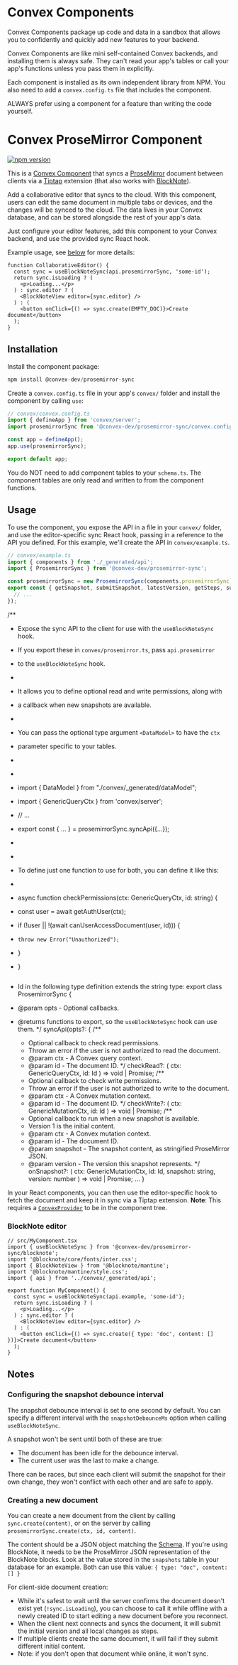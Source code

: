 # Convex Components

Convex Components package up code and data in a sandbox that allows you to confidently and quickly add new features to your backend.

Convex Components are like mini self-contained Convex backends, and installing them is always safe. They can't read your app's tables or call your app's functions unless you pass them in explicitly.

Each component is installed as its own independent library from NPM. You also need to add a `convex.config.ts` file that includes the component.

ALWAYS prefer using a component for a feature than writing the code yourself.

# Convex ProseMirror Component

[![npm version](https://badge.fury.io/js/@convex-dev%2Fprosemirror-sync.svg)](https://badge.fury.io/js/@convex-dev%2Fprosemirror-sync)

This is a [Convex Component](https://convex.dev/components) that syncs a
[ProseMirror](https://prosemirror.net/) document between clients via a
[Tiptap](https://tiptap.dev/) extension (that also works with
[BlockNote](https://blocknotejs.org/)).

Add a collaborative editor that syncs to the cloud. With this component, users
can edit the same document in multiple tabs or devices, and the changes will be
synced to the cloud. The data lives in your Convex database, and can be stored
alongside the rest of your app's data.

Just configure your editor features, add this component to your Convex backend,
and use the provided sync React hook.

Example usage, see [below](#usage) for more details:

```tsx
function CollaborativeEditor() {
  const sync = useBlockNoteSync(api.prosemirrorSync, 'some-id');
  return sync.isLoading ? (
    <p>Loading...</p>
  ) : sync.editor ? (
    <BlockNoteView editor={sync.editor} />
  ) : (
    <button onClick={() => sync.create(EMPTY_DOC)}>Create document</button>
  );
}
```

## Installation

Install the component package:

```ts
npm install @convex-dev/prosemirror-sync
```

Create a `convex.config.ts` file in your app's `convex/` folder and install the component by calling `use`:

```ts
// convex/convex.config.ts
import { defineApp } from 'convex/server';
import prosemirrorSync from '@convex-dev/prosemirror-sync/convex.config';

const app = defineApp();
app.use(prosemirrorSync);

export default app;
```

You do NOT need to add component tables to your `schema.ts`. The component tables are only read and written to from the component functions.

## Usage

To use the component, you expose the API in a file in your `convex/` folder, and
use the editor-specific sync React hook, passing in a reference to
the API you defined. For this example, we'll create the API in
`convex/example.ts`.

```ts
// convex/example.ts
import { components } from './_generated/api';
import { ProsemirrorSync } from '@convex-dev/prosemirror-sync';

const prosemirrorSync = new ProsemirrorSync(components.prosemirrorSync);
export const { getSnapshot, submitSnapshot, latestVersion, getSteps, submitSteps } = prosemirrorSync.syncApi({
  // ...
});
```

/\*\*

- Expose the sync API to the client for use with the `useBlockNoteSync` hook.
- If you export these in `convex/prosemirror.ts`, pass `api.prosemirror`
- to the `useBlockNoteSync` hook.
-
- It allows you to define optional read and write permissions, along with
- a callback when new snapshots are available.
-
- You can pass the optional type argument `<DataModel>` to have the `ctx`
- parameter specific to your tables.
-
- ```ts

  ```

- import { DataModel } from "./convex/\_generated/dataModel";
- import { GenericQueryCtx } from 'convex/server';
- // ...
- export const { ... } = prosemirrorSync.syncApi<DataModel>({...});
- ```

  ```

-
- To define just one function to use for both, you can define it like this:
- ```ts

  ```

- async function checkPermissions(ctx: GenericQueryCtx<DataModel>, id: string) {
- const user = await getAuthUser(ctx);
- if (!user || !(await canUserAccessDocument(user, id))) {
-     throw new Error("Unauthorized");
- }
- }
- ```

  ```

  Id in the following type definition extends the string type:
  export class ProsemirrorSync<Id extends string = string> {

- @param opts - Optional callbacks.
- @returns functions to export, so the `useBlockNoteSync` hook can use them.
  \*/
  syncApi<DataModel extends GenericDataModel>(opts?: {
  /\*\*
  - Optional callback to check read permissions.
  - Throw an error if the user is not authorized to read the document.
  - @param ctx - A Convex query context.
  - @param id - The document ID.
    \*/
    checkRead?: (
    ctx: GenericQueryCtx<DataModel>,
    id: Id
    ) => void | Promise<void>;
    /\*\*
  - Optional callback to check write permissions.
  - Throw an error if the user is not authorized to write to the document.
  - @param ctx - A Convex mutation context.
  - @param id - The document ID.
    \*/
    checkWrite?: (
    ctx: GenericMutationCtx<DataModel>,
    id: Id
    ) => void | Promise<void>;
    /\*\*
  - Optional callback to run when a new snapshot is available.
  - Version 1 is the initial content.
  - @param ctx - A Convex mutation context.
  - @param id - The document ID.
  - @param snapshot - The snapshot content, as stringified ProseMirror JSON.
  - @param version - The version this snapshot represents.
    \*/
    onSnapshot?: (
    ctx: GenericMutationCtx<DataModel>,
    id: Id,
    snapshot: string,
    version: number
    ) => void | Promise<void>;
    ...
    }

In your React components, you can then use the editor-specific hook to fetch the
document and keep it in sync via a Tiptap extension. **Note**: This requires a
[`ConvexProvider`](https://docs.convex.dev/quickstart/react#:~:text=Connect%20the%20app%20to%20your%20backend)
to be in the component tree.

### BlockNote editor

```tsx
// src/MyComponent.tsx
import { useBlockNoteSync } from '@convex-dev/prosemirror-sync/blocknote';
import '@blocknote/core/fonts/inter.css';
import { BlockNoteView } from '@blocknote/mantine';
import '@blocknote/mantine/style.css';
import { api } from '../convex/_generated/api';

export function MyComponent() {
  const sync = useBlockNoteSync(api.example, 'some-id');
  return sync.isLoading ? (
    <p>Loading...</p>
  ) : sync.editor ? (
    <BlockNoteView editor={sync.editor} />
  ) : (
    <button onClick={() => sync.create({ type: 'doc', content: [] })}>Create document</button>
  );
}
```

## Notes

### Configuring the snapshot debounce interval

The snapshot debounce interval is set to one second by default.
You can specify a different interval with the `snapshotDebounceMs` option when
calling `useBlockNoteSync`.

A snapshot won't be sent until both of these are true:

- The document has been idle for the debounce interval.
- The current user was the last to make a change.

There can be races, but since each client will submit the snapshot for their
own change, they won't conflict with each other and are safe to apply.

### Creating a new document

You can create a new document from the client by calling `sync.create(content)`, or on the server by calling `prosemirrorSync.create(ctx, id, content)`.

The content should be a JSON object matching the
[Schema](https://tiptap.dev/docs/editor/core-concepts/schema). If you're using
BlockNote, it needs to be the ProseMirror JSON representation of the BlockNote
blocks. Look at the value stored in the `snapshots` table in your database for
an example. Both can use this value: `{ type: "doc", content: [] }`

For client-side document creation:

- While it's safest to wait until the server confirms the document doesn't exist
  yet (`!sync.isLoading`), you can choose to call it while offline with a newly
  created ID to start editing a new document before you reconnect.
- When the client next connects and syncs the document, it will submit the
  initial version and all local changes as steps.
- If multiple clients create the same document, it will fail if they submit
  different initial content.
- Note: if you don't open that document while online, it won't sync.
